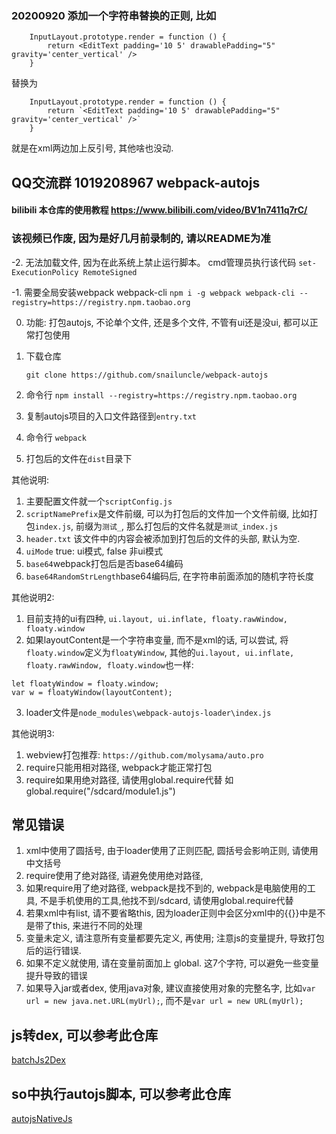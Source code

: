 ### 20200920 添加一个字符串替换的正则, 比如
```
    InputLayout.prototype.render = function () {
        return <EditText padding='10 5' drawablePadding="5" gravity='center_vertical' />
    }
```
替换为
```
    InputLayout.prototype.render = function () {
        return `<EditText padding='10 5' drawablePadding="5" gravity='center_vertical' />`
    }
```
就是在xml两边加上反引号, 其他啥也没动.

## QQ交流群 1019208967  webpack-autojs
#### bilibili 本仓库的使用教程  https://www.bilibili.com/video/BV1n7411q7rC/
### 该视频已作废, 因为是好几月前录制的, 请以README为准


-2. 无法加载文件, 因为在此系统上禁止运行脚本。 cmd管理员执行该代码 `set-ExecutionPolicy RemoteSigned`

-1. 需要全局安装webpack webpack-cli `npm i -g webpack webpack-cli --registry=https://registry.npm.taobao.org`

0. 功能: 打包autojs, 不论单个文件, 还是多个文件, 不管有ui还是没ui, 都可以正常打包使用
1. 下载仓库

    `git clone https://github.com/snailuncle/webpack-autojs`
2. 命令行
    `npm install --registry=https://registry.npm.taobao.org`
3. 复制autojs项目的入口文件路径到`entry.txt`
4. 命令行 `webpack`
5. 打包后的文件在`dist`目录下

其他说明:
1. 主要配置文件就一个`scriptConfig.js`
2. `scriptNamePrefix`是文件前缀, 可以为打包后的文件加一个文件前缀, 比如打包`index.js`, 前缀为`测试_`, 那么打包后的文件名就是`测试_index.js`
3. `header.txt` 该文件中的内容会被添加到打包后的文件的头部, 默认为空.
4. `uiMode` true: ui模式, false 非ui模式
5.  `base64`webpack打包后是否base64编码
6.  `base64RandomStrLength`base64编码后, 在字符串前面添加的随机字符长度

其他说明2:
1. 目前支持的ui有四种, ` ui.layout, ui.inflate, floaty.rawWindow, floaty.window `
2. 如果layoutContent是一个字符串变量, 而不是xml的话, 可以尝试, 将`floaty.window`定义为`floatyWindow`, 其他的` ui.layout, ui.inflate, floaty.rawWindow, floaty.window `也一样:
```
let floatyWindow = floaty.window;
var w = floatyWindow(layoutContent);
```
3. loader文件是`node_modules\webpack-autojs-loader\index.js`

其他说明3:
1. webview打包推荐: `https://github.com/molysama/auto.pro`
2. require只能用相对路径, webpack才能正常打包
3. require如果用绝对路径, 请使用global.require代替  如global.require("/sdcard/module1.js")

## 常见错误
1. xml中使用了圆括号, 由于loader使用了正则匹配, 圆括号会影响正则, 请使用中文括号
2. require使用了绝对路径, 请避免使用绝对路径,
3. 如果require用了绝对路径, webpack是找不到的, webpack是电脑使用的工具, 不是手机使用的工具,他找不到/sdcard, 请使用global.require代替
4. 若果xml中有list, 请不要省略this, 因为loader正则中会区分xml中的{{}}中是不是带了this, 来进行不同的处理
5. 变量未定义, 请注意所有变量都要先定义, 再使用; 注意js的变量提升, 导致打包后的运行错误.
6. 如果不定义就使用, 请在变量前面加上   global.   这7个字符, 可以避免一些变量提升导致的错误
7. 如果导入jar或者dex, 使用java对象, 建议直接使用对象的完整名字, 比如`var url = new java.net.URL(myUrl);`, 而不是`var url = new URL(myUrl);`
## js转dex, 可以参考此仓库
[batchJs2Dex](https://github.com/snailuncle/batchJs2Dex)

## so中执行autojs脚本, 可以参考此仓库
[autojsNativeJs](https://github.com/snailuncle/autojsNativeJs)
